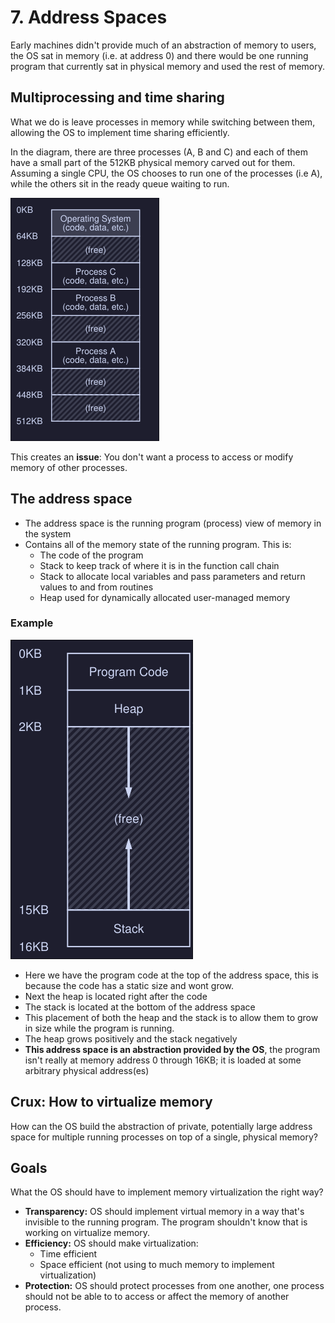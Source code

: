 # 7. Address Spaces
Early machines didn't provide much of an abstraction of memory to users, the OS sat in memory (i.e. at address 0) and there would be one running program that currently sat in physical memory and used the rest of memory. 

## Multiprocessing and time sharing 
What we do is leave processes in memory while switching between them, allowing the OS to implement time sharing efficiently. 

In the diagram, there are three processes (A, B and C) and each of them have a small part of the 512KB physical memory carved out for them. Assuming a single CPU, the OS chooses to run one of the processes (i.e A), while the others sit in the ready queue waiting to run. 

![Virtual Memory](./images/VirtualMem.png)

This creates an **issue**: You don't want a process to access or modify memory of other processes. 

## The address space
- The address space is the running program (process) view of memory in the system
- Contains all of the memory state of the running program. This is:
	- The code of the program
	- Stack to keep track of where it is in the function call chain
	- Stack to allocate local variables and pass parameters and return values to and from routines
	- Heap used for dynamically allocated user-managed memory
 

### Example 

![Address space](./images/AddressSpace.png)

- Here we have the program code at the top of the address space, this is because the code has a static size and wont grow. 
- Next the heap is located right after the code
- The stack is located at the bottom of the address space
- This placement of both the heap and the stack is to allow them to grow in size while the program is running. 
- The heap grows positively and the stack negatively
- **This address space is an abstraction provided by the OS**, the program isn't really at memory address 0 through 16KB; it is loaded at some arbitrary physical address(es) 

## Crux: How to virtualize memory
How can the OS build the abstraction of private, potentially large address space for multiple running processes on top of a single, physical memory? 

## Goals 
What the OS should have to implement memory virtualization the right way? 
- **Transparency:** OS should implement virtual memory in a way that's invisible to the running program. The program shouldn't know that is working on virtualize memory. 
- **Efficiency:** OS should make virtualization: 
	- Time efficient
	- Space efficient (not using to much memory to implement virtualization)
- **Protection:** OS should protect processes from one another, one process should not be able to to access or affect the memory of another process. 